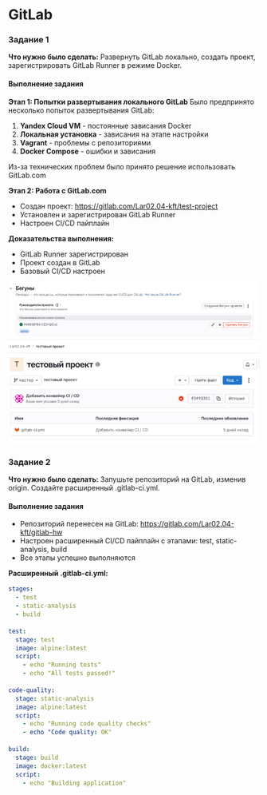# GitLab 

### Задание 1
**Что нужно было сделать:**
Развернуть GitLab локально, создать проект, зарегистрировать GitLab Runner в режиме Docker.

#### Выполнение задания

**Этап 1: Попытки развертывания локального GitLab**
Было предпринято несколько попыток развертывания GitLab:

1. **Yandex Cloud VM** - постоянные зависания Docker
2. **Локальная установка** - зависания на этапе настройки
3. **Vagrant** - проблемы с репозиториями
4. **Docker Compose** - ошибки и зависания

Из-за технических проблем было принято решение использовать GitLab.com

**Этап 2: Работа с GitLab.com**
- Создан проект: https://gitlab.com/Lar02.04-kft/test-project
- Установлен и зарегистрирован GitLab Runner
- Настроен CI/CD пайплайн

**Доказательства выполнения:**
- GitLab Runner зарегистрирован
- Проект создан в GitLab
- Базовый CI/CD настроен

![GitLab Runner](runner.png)
![GitLab Project](test-project.png)

### Задание 2
**Что нужно было сделать:**
Запушьте репозиторий на GitLab, изменив origin. Создайте расширенный .gitlab-ci.yml.

#### Выполнение задания
- Репозиторий перенесен на GitLab: https://gitlab.com/Lar02.04-kft/gitlab-hw
- Настроен расширенный CI/CD пайплайн с этапами: test, static-analysis, build
- Все этапы успешно выполняются

**Расширенный .gitlab-ci.yml:**
```yaml
stages:
  - test
  - static-analysis
  - build

test:
  stage: test
  image: alpine:latest
  script:
    - echo "Running tests"
    - echo "All tests passed!"

code-quality:
  stage: static-analysis
  image: alpine:latest
  script:
    - echo "Running code quality checks"
    - echo "Code quality: OK"

build:
  stage: build
  image: docker:latest
  script:
    - echo "Building application"

